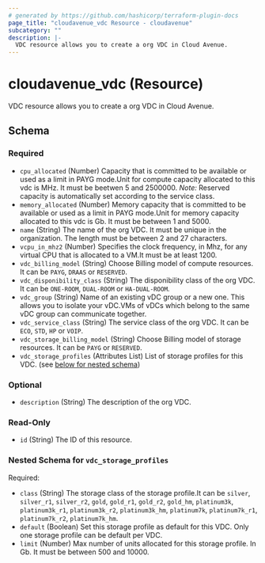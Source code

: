 ```yaml
---
# generated by https://github.com/hashicorp/terraform-plugin-docs
page_title: "cloudavenue_vdc Resource - cloudavenue"
subcategory: ""
description: |-
  VDC resource allows you to create a org VDC in Cloud Avenue.
---
```


# cloudavenue_vdc (Resource)

VDC resource allows you to create a org VDC in Cloud Avenue.



<!-- schema generated by tfplugindocs -->
## Schema

### Required

- `cpu_allocated` (Number) Capacity that is committed to be available or used as a limit in PAYG mode.Unit for compute capacity allocated to this vdc is MHz. It must be beetwen 5 and 2500000.
 *Note:* Reserved capacity is automatically set according to the service class.
- `memory_allocated` (Number) Memory capacity that is committed to be available or used as a limit in PAYG mode.Unit for memory capacity allocated to this vdc is Gb. It must be between 1 and 5000.
- `name` (String) The name of the org VDC. It must be unique in the organization. The length must be between 2 and 27 characters.
- `vcpu_in_mhz2` (Number) Specifies the clock frequency, in Mhz, for any virtual CPU that is allocated to a VM.It must be at least 1200.
- `vdc_billing_model` (String) Choose Billing model of compute resources. It can be `PAYG`, `DRAAS` or `RESERVED`.
- `vdc_disponibility_class` (String) The disponibility class of the org VDC. It can be `ONE-ROOM`, `DUAL-ROOM` or `HA-DUAL-ROOM`.
- `vdc_group` (String) Name of an existing vDC group or a new one. This allows you to isolate your vDC.VMs of vDCs which belong to the same vDC group can communicate together.
- `vdc_service_class` (String) The service class of the org VDC. It can be `ECO`, `STD`, `HP` or `VOIP`.
- `vdc_storage_billing_model` (String) Choose Billing model of storage resources. It can be `PAYG` or `RESERVED`.
- `vdc_storage_profiles` (Attributes List) List of storage profiles for this VDC. (see [below for nested schema](#nestedatt--vdc_storage_profiles))

### Optional

- `description` (String) The description of the org VDC.

### Read-Only

- `id` (String) The ID of this resource.

<a id="nestedatt--vdc_storage_profiles"></a>
### Nested Schema for `vdc_storage_profiles`

Required:

- `class` (String) The storage class of the storage profile.It can be `silver`, `silver_r1`, `silver_r2`, `gold`, `gold_r1`, `gold_r2`, `gold_hm`, `platinum3k`, `platinum3k_r1`, `platinum3k_r2`, `platinum3k_hm`, `platinum7k`, `platinum7k_r1`, `platinum7k_r2`, `platinum7k_hm`.
- `default` (Boolean) Set this storage profile as default for this VDC. Only one storage profile can be default per VDC.
- `limit` (Number) Max number of units allocated for this storage profile. In Gb. It must be between 500 and 10000.


